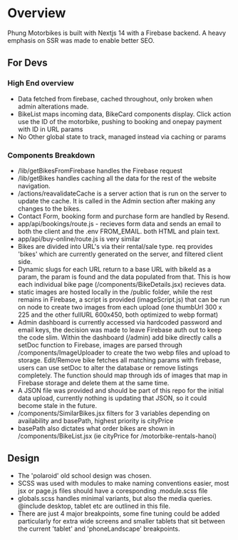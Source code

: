 # Overview

Phung Motorbikes is built with Nextjs 14 with a Firebase backend.
A heavy emphasis on SSR was made to enable better SEO.

## For Devs

### High End overview

- Data fetched from firebase, cached throughout, only broken when admin alterations made.
- BikeList maps incoming data, BikeCard components display. Click action use the ID of the motorbike, pushing to booking and onepay payment with ID in URL params
- No Other global state to track, managed instead via caching or params

### Components Breakdown

- /lib/getBikesFromFirebase handles the Firebase request
- /lib/getBikes handles caching all the data for the rest of the website navigation.
- /actions/reavalidateCache is a server action that is run on the server to update the cache. It is called in the Admin section after making any changes to the bikes.
- Contact Form, booking form and purchase form are handled by Resend.
- app/api/bookings/route.js - recieves form data and sends an email to both the client and the .env FROM_EMAIL. both HTML and plain text.
- app/api/buy-online/route.js is very similar
- Bikes are divided into URL's via their rental/sale type. req provides 'bikes' which are currently generated on the server, and filtered client side.
- Dynamic slugs for each URL return to a base URL with bikeId as a param, the param is found and the data populated from that. This is how each individual bike page (/components/BikeDetails.jsx) recieves data.
- static images are hosted locally in the /public folder, while the rest remains in Firebase, a script is provided (imageScript.js) that can be run on node to create two images from each upload (one thumbUrl 300 x 225 and the other fullURL 600x450, both optimized to webp format)
- Admin dashboard is currently accessed via hardcoded password and email keys, the decision was made to leave Firebase auth out to keep the code slim.
  Within the dashboard (/admin) add bike directly calls a setDoc function to Firebase, images are parsed through /components/ImageUploader to create the two webp files and upload to storage.
  Edit/Remove bike fetches all matching params with firebase, users can use setDoc to alter the database or remove listings completely. The function should map through ids of images that map in Firebase storage and delete them at the same time.
- A JSON file was provided and should be part of this repo for the initial data upload, currently nothing is updating that JSON, so it could become stale in the future.
- /components/SimilarBikes.jsx filters for 3 variables depending on availability and basePath, highest priority is cityPrice
- basePath also dictates what order bikes are shown in /components/BikeList.jsx (ie cityPrice for /motorbike-rentals-hanoi)

## Design

- The 'polaroid' old school design was chosen.
- SCSS was used with modules to make naming conventions easier, most jsx or page.js files should have a coresponding .module.scss file
- globals.scss handles minimal variants, but also the media queries. @include desktop, tablet etc are outlined in this file.
- There are just 4 major breakpoints, some fine tuning could be added particularly for extra wide screens and smaller tablets that sit between the current 'tablet' and 'phoneLandscape' breakpoints.
